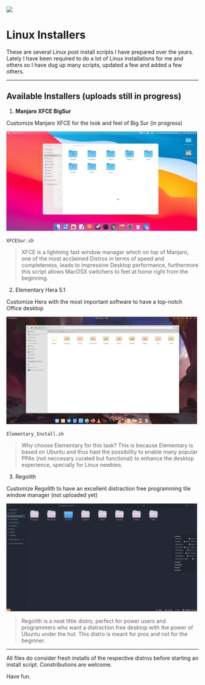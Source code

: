 <img src="https://upload.wikimedia.org/wikipedia/commons/thumb/3/35/Tux.svg/649px-Tux.svg.png" width="150px">

# Linux Installers

These are several Linux post install scripts I have prepared over the years. Lately I have been required to do a lot of Linux installations for me and others so I have dug up many scripts, updated a few and added a few others.

---

## Available Installers (uploads still in progress)

1. **Manjaro XFCE BigSur**

  Customize Manjaro XFCE for the look and feel of Big Sur (in progress)

<img src="img/XFCE1.png" width="500px">

```
XFCESur.sh
```

> XFCE is a lightning fast window manager which on top of Manjaro, one of the most acclaimed Distros in terms of speed and completeness, leads to impressive Desktop performance, furthermore this script allows MacOSX switchers to feel at home right from the beginning.

2. Elementary Hera 5.1

  Customize Hera with the most important software to have a top-notch Office desktop

  <img src="img/Elementary.png" width="500px">

```
Elementary_Install.sh
```

> Why choose Elementary for this task? This is because Elementary is based on Ubuntu and thus hast the possibility to enable many popular PPAs (not neccesary curated but functional) to enhance the desktop experience, specially for Linux newbies.


3. Regolith

  Customize Regolith to have an excellent distraction free programming tile window manager (not uploaded yet)

  <img src="img/Regolith.png" width="500px">

> Regolith is a neat little distro, perfect for power users and programmers who want a distraction free desktop with the power of Ubuntu under the hut. This distro is meant for pros and not for the beginner.
---

All files do consider fresh installs of the respective distros before starting an install script. Constributions are welcome.

Have fun.
